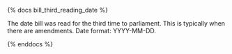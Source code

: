 {% docs bill_third_reading_date %}

The date bill was read for the third time to parliament. This is typically when there are amendments. Date format: YYYY-MM-DD.

{% enddocs %}
